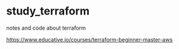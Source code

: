 # study_terraform
notes and code about terraform

https://www.educative.io/courses/terraform-beginner-master-aws
